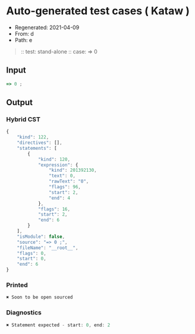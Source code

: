 # Auto-generated test cases ( Kataw )
- Regenerated: 2021-04-09
- From: d
- Path: e
> :: test: stand-alone
> :: case: => 0
## Input

`````js
=> 0 ;
`````

## Output

### Hybrid CST

```javascript
{
    "kind": 122,
    "directives": [],
    "statements": [
        {
            "kind": 120,
            "expression": {
                "kind": 201392130,
                "text": 0,
                "rawText": "0",
                "flags": 96,
                "start": 2,
                "end": 4
            },
            "flags": 16,
            "start": 2,
            "end": 6
        }
    ],
    "isModule": false,
    "source": "=> 0 ;",
    "fileName": "__root__",
    "flags": 0,
    "start": 0,
    "end": 6
}
```

### Printed

```javascript
✖ Soon to be open sourced
```

### Diagnostics

```javascript
✖ Statement expected - start: 0, end: 2

```

